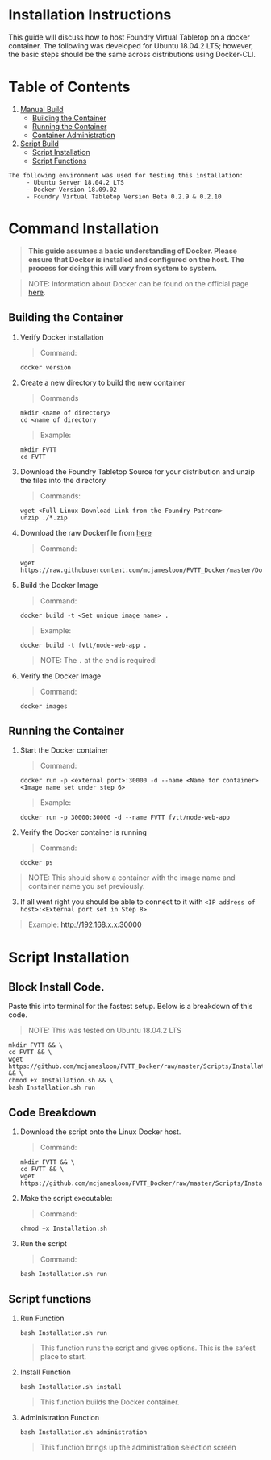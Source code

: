 # Installation Instructions
This guide will discuss how to host Foundry Virtual Tabletop on a docker container. The following was developed for Ubuntu 18.04.2 LTS; however, the basic steps should be the same across distributions using Docker-CLI.

# Table of Contents

1. [Manual Build](#command-installation)
     - [Building the Container](#building-the-container)
     - [Running the Container](#running-the-container)
     - [Container Administration](Administration.md#script-administration)
2. [Script Build](#script-installation)
     - [Script Installation](#script-installation)
     - [Script Functions](#script-functions)

```
The following environment was used for testing this installation:
     - Ubuntu Server 18.04.2 LTS
     - Docker Version 18.09.02
     - Foundry Virtual Tabletop Version Beta 0.2.9 & 0.2.10
```

# Command Installation
> **This guide assumes a basic understanding of Docker. Please ensure that Docker is installed and configured on the host. The process for doing this will vary from system to system.**

> NOTE: Information about Docker can be found on the official page [here](https://docs.docker.com/v17.12/get-started/#containers-and-virtual-machines).

## Building the Container
1. Verify Docker installation
   > Command:
   ```
   docker version
   ```

2. Create a new directory to build the new container
   > Commands
   ```
   mkdir <name of directory>
   cd <name of directory
   ```

   > Example:
   ```
   mkdir FVTT
   cd FVTT
   ```

4. Download the Foundry Tabletop Source for your distribution and unzip the files into the directory
   > Commands:
   ```
   wget <Full Linux Download Link from the Foundry Patreon>
   unzip ./*.zip
   ```

5. Download the raw Dockerfile from [here](https://raw.githubusercontent.com/mcjamesloon/FVTT_Docker/master/Dockerfile)
   > Command:
   ```
   wget https://raw.githubusercontent.com/mcjamesloon/FVTT_Docker/master/Dockerfile
   ```

6. Build the Docker Image
   > Command:
   ```
   docker build -t <Set unique image name> .
   ```

   > Example:
   ```
   docker build -t fvtt/node-web-app .
   ```

   > NOTE: The `.` at the end is required!

7. Verify the Docker Image
   > Command:
   ```
   docker images
   ```

## Running the Container
1. Start the Docker container
   > Command:
   ```
   docker run -p <external port>:30000 -d --name <Name for container> <Image name set under step 6>
   ```

   > Example:
   ```
   docker run -p 30000:30000 -d --name FVTT fvtt/node-web-app
   ```

2. Verify the Docker container is running
   > Command:
   ```
   docker ps
   ```

  > NOTE: This should show a container with the image name and container name you set previously.

3. If all went right you should be able to connect to it with `<IP address of host>:<External port set in Step 8>`
  > Example: http://192.168.x.x:30000

# Script Installation
## Block Install Code.
   Paste this into terminal for the fastest setup. Below is a breakdown of this code.
   > NOTE: This was tested on Ubuntu 18.04.2 LTS

   ```
   mkdir FVTT && \
   cd FVTT && \
   wget https://github.com/mcjamesloon/FVTT_Docker/raw/master/Scripts/Installation.sh && \
   chmod +x Installation.sh && \
   bash Installation.sh run
   ```

## Code Breakdown
1. Download the script onto the Linux Docker host.
   > Command:
   ```
   mkdir FVTT && \
   cd FVTT && \
   wget https://github.com/mcjamesloon/FVTT_Docker/raw/master/Scripts/Installation.sh
   ```

2. Make the script executable:
   > Command:
   ```
   chmod +x Installation.sh
   ```

3. Run the script   
   > Command:
   ```
   bash Installation.sh run
   ```

## Script functions
1. Run Function
   ```
   bash Installation.sh run
   ```
   > This function runs the script and gives options. This is the safest place to start.

2. Install Function
   ```
   bash Installation.sh install
   ```
   > This function builds the Docker container.

3. Administration Function
   ```
   bash Installation.sh administration
   ```
   > This function brings up the administration selection screen
